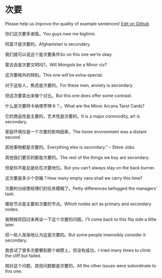 # 次要

Please help us improve the quality of example sentences! [Edit on Github](https://github.com/jiyushe/jiyu-example-sentence-source/blob/main/chinese/ciyao.md)

<p><span class="chinese">你们这次要多谢我。</span><span class="english">You guys owe me bigtime.</span></p>

<p><span class="chinese">阿富汗是次要的。</span><span class="english">Afghanistan is secondary.</span></p>

<p><span class="chinese">我们就可以说这个是次要条件</span><span class="english">So on this one we're okay.</span></p>

<p><span class="chinese">蒙古会是次要文明吗?。</span><span class="english">Will Mongols be a Minor civ?</span></p>

<p><span class="chinese">这次要格外的特别。</span><span class="english">This one will be extra-special.</span></p>

<p><span class="chinese">对于这些人，焦虑是次要的。</span><span class="english">For these men, anxiety is secondary.</span></p>

<p><span class="chinese">但这次要拿出来做个对比。</span><span class="english">But this one does offer some contrast.</span></p>

<p><span class="chinese">什么是次要阿卡纳塔罗牌卡？。</span><span class="english">What are the Minor Arcana Tarot Cards?</span></p>

<p><span class="chinese">它的商品性是主要的，艺术性是次要的。</span><span class="english">It is a major commodity, art is secondary.</span></p>

<p><span class="chinese">家庭环境仅是一个次要的影响因素。</span><span class="english">The home environment was a distant second.</span></p>

<p><span class="chinese">其他事物都是次要的。</span><span class="english">Everything else is secondary.” – Steve Jobs</span></p>

<p><span class="chinese">其他我们要买的都是次要的。</span><span class="english">The rest of the things we buy are secondary.</span></p>

<p><span class="chinese">但是你不能总是处在次要地位。</span><span class="english">But you can’t always stay on the back burner.</span></p>

<p><span class="chinese">这次要装多少个空箱？</span><span class="english">How many empty vans shall we carry this time?</span></p>

<p><span class="chinese">次要的分歧使经理们的任务模糊了。</span><span class="english">Petty differences befogged the managers' task.</span></p>

<p><span class="chinese">哪些节点是主要和次要的节点。</span><span class="english">Which nodes act as primary and secondary nodes.</span></p>

<p><span class="chinese">我稍候将回过来再谈一下这个次要的问题。</span><span class="english">I’ll come back to this flip side a little later.</span></p>

<p><span class="chinese">但一些人渐渐地认为这是次要的。</span><span class="english">But some people insensibly consider it secondary.</span></p>

<p><span class="chinese">我尝试了很多次要攀到那个峭壁上，但没有成功。</span><span class="english">I tried many times to climb the cliff but failed.</span></p>

<p><span class="chinese">相对这个问题，其他问题都是次要的。</span><span class="english">All the other issues were subordinate to this one.</span></p>

